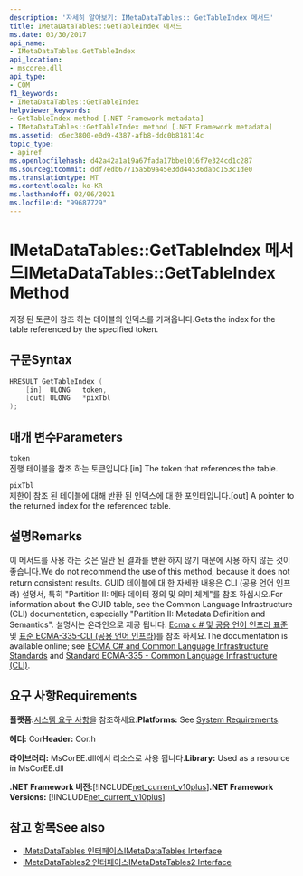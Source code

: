 ```yaml
---
description: '자세히 알아보기: IMetaDataTables:: GetTableIndex 메서드'
title: IMetaDataTables::GetTableIndex 메서드
ms.date: 03/30/2017
api_name:
- IMetaDataTables.GetTableIndex
api_location:
- mscoree.dll
api_type:
- COM
f1_keywords:
- IMetaDataTables::GetTableIndex
helpviewer_keywords:
- GetTableIndex method [.NET Framework metadata]
- IMetaDataTables::GetTableIndex method [.NET Framework metadata]
ms.assetid: c6ec3800-e0d9-4387-afb8-ddc0b818114c
topic_type:
- apiref
ms.openlocfilehash: d42a42a1a19a67fada17bbe1016f7e324cd1c287
ms.sourcegitcommit: ddf7edb67715a5b9a45e3dd44536dabc153c1de0
ms.translationtype: MT
ms.contentlocale: ko-KR
ms.lasthandoff: 02/06/2021
ms.locfileid: "99687729"
---
```

# <a name="imetadatatablesgettableindex-method"></a><span data-ttu-id="63fa8-103">IMetaDataTables::GetTableIndex 메서드</span><span class="sxs-lookup"><span data-stu-id="63fa8-103">IMetaDataTables::GetTableIndex Method</span></span>

<span data-ttu-id="63fa8-104">지정 된 토큰이 참조 하는 테이블의 인덱스를 가져옵니다.</span><span class="sxs-lookup"><span data-stu-id="63fa8-104">Gets the index for the table referenced by the specified token.</span></span>  
  
## <a name="syntax"></a><span data-ttu-id="63fa8-105">구문</span><span class="sxs-lookup"><span data-stu-id="63fa8-105">Syntax</span></span>  
  
```cpp  
HRESULT GetTableIndex (  
    [in]  ULONG   token,  
    [out] ULONG   *pixTbl  
);  
```  
  
## <a name="parameters"></a><span data-ttu-id="63fa8-106">매개 변수</span><span class="sxs-lookup"><span data-stu-id="63fa8-106">Parameters</span></span>  

 `token`  
 <span data-ttu-id="63fa8-107">진행 테이블을 참조 하는 토큰입니다.</span><span class="sxs-lookup"><span data-stu-id="63fa8-107">[in] The token that references the table.</span></span>  
  
 `pixTbl`  
 <span data-ttu-id="63fa8-108">제한이 참조 된 테이블에 대해 반환 된 인덱스에 대 한 포인터입니다.</span><span class="sxs-lookup"><span data-stu-id="63fa8-108">[out] A pointer to the returned index for the referenced table.</span></span>  
  
## <a name="remarks"></a><span data-ttu-id="63fa8-109">설명</span><span class="sxs-lookup"><span data-stu-id="63fa8-109">Remarks</span></span>  

 <span data-ttu-id="63fa8-110">이 메서드를 사용 하는 것은 일관 된 결과를 반환 하지 않기 때문에 사용 하지 않는 것이 좋습니다.</span><span class="sxs-lookup"><span data-stu-id="63fa8-110">We do not recommend the use of this method, because it does not return consistent results.</span></span> <span data-ttu-id="63fa8-111">GUID 테이블에 대 한 자세한 내용은 CLI (공용 언어 인프라) 설명서, 특히 "Partition II: 메타 데이터 정의 및 의미 체계"를 참조 하십시오.</span><span class="sxs-lookup"><span data-stu-id="63fa8-111">For information about the GUID table, see the Common Language Infrastructure (CLI) documentation, especially "Partition II: Metadata Definition and Semantics".</span></span> <span data-ttu-id="63fa8-112">설명서는 온라인으로 제공 됩니다. [Ecma c # 및 공용 언어 인프라 표준](../../../standard/components.md#applicable-standards) 및 [표준 ECMA-335-CLI (공용 언어 인프라)](http://www.ecma-international.org/publications/standards/Ecma-335.htm)를 참조 하세요.</span><span class="sxs-lookup"><span data-stu-id="63fa8-112">The documentation is available online; see [ECMA C# and Common Language Infrastructure Standards](../../../standard/components.md#applicable-standards) and [Standard ECMA-335 - Common Language Infrastructure (CLI)](http://www.ecma-international.org/publications/standards/Ecma-335.htm).</span></span>  
  
## <a name="requirements"></a><span data-ttu-id="63fa8-113">요구 사항</span><span class="sxs-lookup"><span data-stu-id="63fa8-113">Requirements</span></span>  

 <span data-ttu-id="63fa8-114">**플랫폼:**[시스템 요구 사항](../../get-started/system-requirements.md)을 참조하세요.</span><span class="sxs-lookup"><span data-stu-id="63fa8-114">**Platforms:** See [System Requirements](../../get-started/system-requirements.md).</span></span>  
  
 <span data-ttu-id="63fa8-115">**헤더:** Cor</span><span class="sxs-lookup"><span data-stu-id="63fa8-115">**Header:** Cor.h</span></span>  
  
 <span data-ttu-id="63fa8-116">**라이브러리:** MsCorEE.dll에서 리소스로 사용 됩니다.</span><span class="sxs-lookup"><span data-stu-id="63fa8-116">**Library:** Used as a resource in MsCorEE.dll</span></span>  
  
 <span data-ttu-id="63fa8-117">**.NET Framework 버전:**[!INCLUDE[net_current_v10plus](../../../../includes/net-current-v10plus-md.md)]</span><span class="sxs-lookup"><span data-stu-id="63fa8-117">**.NET Framework Versions:** [!INCLUDE[net_current_v10plus](../../../../includes/net-current-v10plus-md.md)]</span></span>  
  
## <a name="see-also"></a><span data-ttu-id="63fa8-118">참고 항목</span><span class="sxs-lookup"><span data-stu-id="63fa8-118">See also</span></span>

- [<span data-ttu-id="63fa8-119">IMetaDataTables 인터페이스</span><span class="sxs-lookup"><span data-stu-id="63fa8-119">IMetaDataTables Interface</span></span>](imetadatatables-interface.md)
- [<span data-ttu-id="63fa8-120">IMetaDataTables2 인터페이스</span><span class="sxs-lookup"><span data-stu-id="63fa8-120">IMetaDataTables2 Interface</span></span>](imetadatatables2-interface.md)
